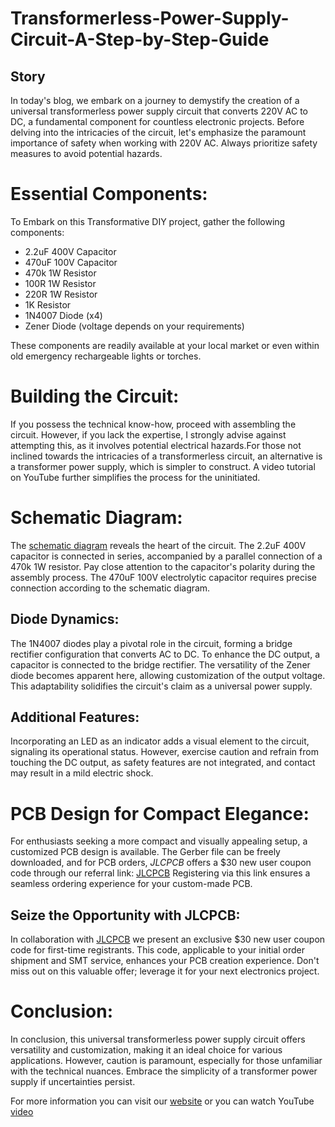 # Transformerless-Power-Supply-Circuit-A-Step-by-Step-Guide

## Story
In today's blog, we embark on a journey to demystify the creation of a universal transformerless power supply circuit that converts 220V AC to DC, a fundamental component for countless electronic projects. Before delving into the intricacies of the circuit, let's emphasize the paramount importance of safety when working with 220V AC. Always prioritize safety measures to avoid potential hazards.

# Essential Components:
To Embark on this Transformative DIY project, gather the following components:

- 2.2uF 400V Capacitor
- 470uF 100V Capacitor
- 470k 1W Resistor
- 100R 1W Resistor
- 220R 1W Resistor
- 1K Resistor
- 1N4007 Diode (x4)
- Zener Diode (voltage depends on your requirements)

These components are readily available at your local market or even within old emergency rechargeable lights or torches.

# Building the Circuit:

If you possess the technical know-how, proceed with assembling the circuit. However, if you lack the expertise, I strongly advise against attempting this, as it involves potential electrical hazards.For those not inclined towards the intricacies of a transformerless circuit, an alternative is a transformer power supply, which is simpler to construct. A video tutorial on YouTube further simplifies the process for the uninitiated.

# Schematic Diagram:
The [schematic diagram](https://www.diyelectronic.in/2024/01/Transformerless%20Power%20Supply%20Circuit.html) reveals the heart of the circuit. The 2.2uF 400V capacitor is connected in series, accompanied by a parallel connection of a 470k 1W resistor. Pay close attention to the capacitor's polarity during the assembly process. The 470uF 100V electrolytic capacitor requires precise connection according to the schematic diagram.

## Diode Dynamics:
The 1N4007 diodes play a pivotal role in the circuit, forming a bridge rectifier configuration that converts AC to DC. To enhance the DC output, a capacitor is connected to the bridge rectifier. The versatility of the Zener diode becomes apparent here, allowing customization of the output voltage. This adaptability solidifies the circuit's claim as a universal power supply.

## Additional Features:
Incorporating an LED as an indicator adds a visual element to the circuit, signaling its operational status. However, exercise caution and refrain from touching the DC output, as safety features are not integrated, and contact may result in a mild electric shock.

# PCB Design for Compact Elegance:
For enthusiasts seeking a more compact and visually appealing setup, a customized PCB design is available. The Gerber file can be freely downloaded, and for PCB orders, *JLCPCB* offers a $30 new user coupon code through our referral link: [JLCPCB](https://jlcpcb.com/IUP) Registering via this link ensures a seamless ordering experience for your custom-made PCB.

## Seize the Opportunity with JLCPCB:
In collaboration with [JLCPCB](https://jlcpcb.com/IUP) we present an exclusive $30 new user coupon code for first-time registrants. This code, applicable to your initial order shipment and SMT service, enhances your PCB creation experience. Don't miss out on this valuable offer; leverage it for your next electronics project.

# Conclusion:
In conclusion, this universal transformerless power supply circuit offers versatility and customization, making it an ideal choice for various applications. However, caution is paramount, especially for those unfamiliar with the technical nuances. Embrace the simplicity of a transformer power supply if uncertainties persist.

For more information you can visit our [website](www.diyelectronic.in) or you can watch YouTube [video](https://www.youtube.com/watch?v=FCteoozgXj4)
